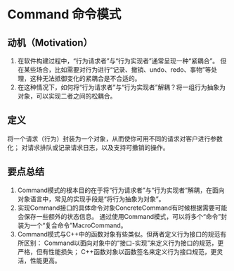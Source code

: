 # Command 命令模式

## 动机（Motivation）
1. 在软件构建过程中，“行为请求者”与“行为实现者”通常呈现一种“紧耦合”。
   但在某些场合，比如需要对行为进行“记录、撤销、undo、redo、事物”等处理，这种无法抵御变化的紧耦合是不合适的。
2. 在这种情况下，如何将“行为请求者”与“行为实现者”解耦？将一组行为抽象为对象，可以实现二者之间的松耦合。

## 定义
将一个请求（行为）封装为一个对象，从而使你可用不同的请求对客户进行参数化；
对请求排队或记录请求日志，以及支持可撤销的操作。

## 要点总结
1. Command模式的根本目的在于将“行为请求者”与“行为实现者”解耦，在面向对象语言中，常见的实现手段是“将行为抽象为对象”。
2. 实现Command接口的具体命令对象ConcreteCommand有时候根据需要可能会保存一些额外的状态信息。
   通过使用Command模式，可以将多个“命令”封装为一个“复合命令”MacroCommand。
3. Command模式与C++中的函数对象有些类似。但两者定义行为接口的规范有所区别：
   Command以面向对象中的“接口-实现”来定义行为接口的规范，更严格，但有性能损失；
   C++函数对象以函数签名来定义行为接口规范，更灵活，性能更高。